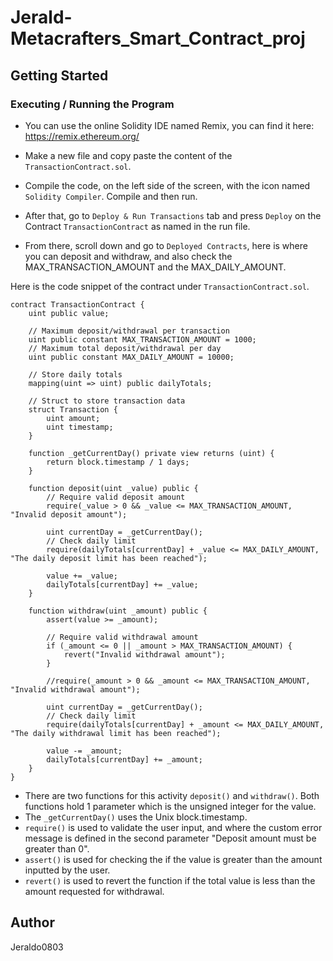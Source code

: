 # Jerald-Metacrafters_Smart_Contract_proj

## Getting Started
### Executing / Running the Program
- You can use the online Solidity IDE named Remix, you can find it here: https://remix.ethereum.org/
- Make a new file and copy paste the content of the `TransactionContract.sol`.

- Compile the code, on the left side of the screen, with the icon named `Solidity Compiler`. Compile and then run.
- After that, go to `Deploy & Run Transactions` tab and press `Deploy` on the Contract `TransactionContract` as named in the run file.
- From there, scroll down and go to `Deployed Contracts`, here is where you can deposit and withdraw, and also check the MAX_TRANSACTION_AMOUNT and the MAX_DAILY_AMOUNT.

Here is the code snippet of the contract under `TransactionContract.sol`.
```
contract TransactionContract {
    uint public value;

    // Maximum deposit/withdrawal per transaction
    uint public constant MAX_TRANSACTION_AMOUNT = 1000;
    // Maximum total deposit/withdrawal per day
    uint public constant MAX_DAILY_AMOUNT = 10000;

    // Store daily totals
    mapping(uint => uint) public dailyTotals;

    // Struct to store transaction data
    struct Transaction {
        uint amount;
        uint timestamp;
    }

    function _getCurrentDay() private view returns (uint) {
        return block.timestamp / 1 days;
    }

    function deposit(uint _value) public {
        // Require valid deposit amount
        require(_value > 0 && _value <= MAX_TRANSACTION_AMOUNT, "Invalid deposit amount");

        uint currentDay = _getCurrentDay();
        // Check daily limit
        require(dailyTotals[currentDay] + _value <= MAX_DAILY_AMOUNT, "The daily deposit limit has been reached");

        value += _value;
        dailyTotals[currentDay] += _value;
    }

    function withdraw(uint _amount) public {
        assert(value >= _amount);

        // Require valid withdrawal amount
        if (_amount <= 0 || _amount > MAX_TRANSACTION_AMOUNT) {
            revert("Invalid withdrawal amount");
        }

        //require(_amount > 0 && _amount <= MAX_TRANSACTION_AMOUNT, "Invalid withdrawal amount");

        uint currentDay = _getCurrentDay();
        // Check daily limit
        require(dailyTotals[currentDay] + _amount <= MAX_DAILY_AMOUNT, "The daily withdrawal limit has been reached");

        value -= _amount;
        dailyTotals[currentDay] += _amount;
    }
}
```
- There are two functions for this activity `deposit()` and `withdraw()`. Both functions hold 1 parameter which is the unsigned integer for the value.
- The `_getCurrentDay()` uses the Unix block.timestamp.
- `require()` is used to validate the user input, and where the custom error message is defined in the second parameter "Deposit amount must be greater than 0".
- `assert()` is used for checking the if the value is greater than the amount inputted by the user.
- `revert()` is used to revert the function if the total value is less than the amount requested for withdrawal.

## Author
Jeraldo0803
